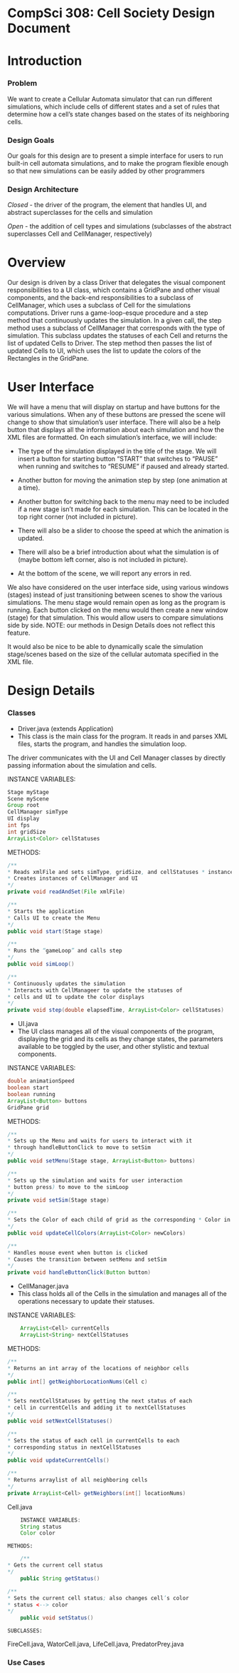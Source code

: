 CompSci 308: Cell Society Design Document
===================

Introduction
=======

### Problem
We want to create a Cellular Automata simulator that can run different simulations, which include cells of different states and a set of rules that determine how a cell’s state changes based on the states of its neighboring cells.


### Design Goals
Our goals for this design are to present a simple interface for users to run built-in cell automata simulations, and to make the program flexible enough so that new simulations can be easily added by other programmers


### Design Architecture
_Closed_ - the driver of the program, the element that handles UI, and abstract superclasses for the cells and simulation


_Open_ - the addition of cell types and simulations (subclasses of the abstract superclasses Cell and CellManager, respectively)


Overview
=======

Our design is driven by a class Driver that delegates the visual component responsibilities to a UI class, which contains a GridPane and other visual components, and the back-end responsibilities to a subclass of CellManager, which uses a subclass of Cell for the simulations computations. Driver runs a game-loop-esque procedure and a step method that continuously updates the simulation. In a given call, the step method uses a subclass of CellManager that corresponds with the type of simulation. This subclass updates the statuses of each Cell and returns the list of updated Cells to Driver. The step method then passes the list of updated Cells to UI, which uses the list to update the colors of the Rectangles in the GridPane.


User Interface
========

We will have a menu that will display on startup and have buttons for the various simulations. When any of these buttons are pressed the scene will change to show that simulation’s user interface.  There will also be a help button that displays all the information about each simulation and how the XML files are formatted.
On each simulation’s interface, we will include:


* The type of the simulation displayed in the title of the stage.
We will insert a button for starting button “START” that switches to “PAUSE” when running and switches to “RESUME” if paused and already started.

* Another button for moving the animation step by step (one animation at a time).

* Another button for switching back to the menu may need to be included if a new stage isn’t made for each simulation. This can be located in the top right corner (not included in picture).

* There will also be a slider to choose the speed at which the animation is updated.

* There will also be a brief introduction about what the simulation is of (maybe bottom left corner, also is not included in picture).

* At the bottom of the scene, we will report any errors in red.


We also have considered on the user interface side, using various windows (stages) instead of just transitioning between scenes to show the various simulations. The menu stage would remain open as long as the program is running. Each button clicked on the menu would then create a new window (stage) for that simulation. This would allow users to compare simulations side by side. NOTE: our methods in Design Details does not reflect this feature.

It would also be nice to be able to dynamically scale the simulation stage/scenes based on the size of the cellular automata specified in the XML file.


Design Details
=======

### Classes
* Driver.java (extends Application)
* This class is the main class for the program. It reads in and parses XML files, starts the program, and handles the simulation loop. 

The driver communicates with the UI and Cell Manager classes by directly passing information about the simulation and cells.


INSTANCE VARIABLES:
```java
Stage myStage
Scene myScene
Group root
CellManager simType
UI display
int fps
int gridSize
ArrayList<Color> cellStatuses
```


METHODS:
```java
/**
* Reads xmlFile and sets simType, gridSize, and cellStatuses * instance variables
* Creates instances of CellManager and UI
*/
private void readAndSet(File xmlFile)

/**
* Starts the application
* Calls UI to create the Menu
*/
public void start(Stage stage)

/**
* Runs the “gameLoop” and calls step
*/
public void simLoop()

/**
* Continuously updates the simulation 
* Interacts with CellManageer to update the statuses of
* cells and UI to update the color displays
*/
private void step(double elapsedTime, ArrayList<Color> cellStatuses)
```

* UI.java
* The UI class manages all of the visual components of the program, displaying the grid and its cells as they change states, the parameters available to be toggled by the user, and other stylistic and textual components.

INSTANCE VARIABLES:
```java
double animationSpeed
boolean start
boolean running
ArrayList<Button> buttons
GridPane grid
```

METHODS:
```java
/**
* Sets up the Menu and waits for users to interact with it
* through handleButtonClick to move to setSim
*/
public void setMenu(Stage stage, ArrayList<Button> buttons)

/**
* Sets up the simulation and waits for user interaction
* button press) to move to the simLoop
*/
private void setSim(Stage stage)

/**
* Sets the Color of each child of grid as the corresponding * Color in newColors
*/
public void updateCellColors(ArrayList<Color> newColors)

/**
* Handles mouse event when button is clicked
* Causes the transition between setMenu and setSim
*/
private void handleButtonClick(Button button)
```


* CellManager.java
* This class holds all of the Cells in the simulation and manages all of the operations necessary to update their statuses.

INSTANCE VARIABLES:
```java
	ArrayList<Cell> currentCells
	ArrayList<String> nextCellStatuses
```
	
METHODS:
```java
/**
* Returns an int array of the locations of neighbor cells
*/
public int[] getNeighborLocationNums(Cell c)

/**
* Sets nextCellStatuses by getting the next status of each 
* cell in currentCells and adding it to nextCellStatuses
*/
public void setNextCellStatuses()

/**
* Sets the status of each cell in currentCells to each 
* corresponding status in nextCellStatuses
*/
public void updateCurrentCells()

/**
* Returns arraylist of all neighboring cells
*/
private ArrayList<Cell> getNeighbors(int[] locationNums)
```

Cell.java
```java
	INSTANCE VARIABLES:
	String status
	Color color
```

	METHODS:
```java
	/**
* Gets the current cell status
*/
	public String getStatus()

/**
* Sets the current cell status; also changes cell’s color
* status <--> color
*/
	public void setStatus()
```
	
	SUBCLASSES:
FireCell.java, WatorCell.java, LifeCell.java, PredatorPrey.java

### Use Cases
